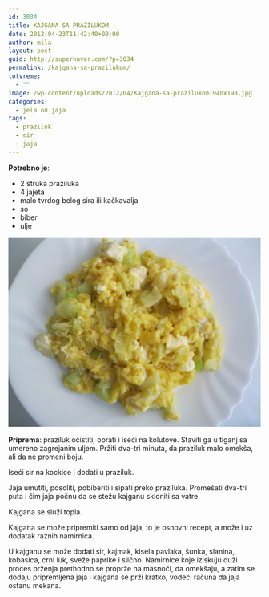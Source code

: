 ```yaml
---
id: 3034
title: KAJGANA SA PRAZILUKOM
date: 2012-04-23T11:42:40+00:00
author: mila
layout: post
guid: http://superkuvar.com/?p=3034
permalink: /kajgana-sa-prazilukom/
totvreme:
  - ""
image: /wp-content/uploads/2012/04/Kajgana-sa-prazilukom-940x198.jpg
categories:
  - jela od jaja
tags:
  - praziluk
  - sir
  - jaja
---
```

**Potrebno je**:

  * 2 struka praziluka
  * 4 jajeta
  * malo tvrdog belog sira ili kačkavalja
  * so
  * biber
  * ulje

![kajgana sa prazilukom](/wp-content/uploads/2012/04/Kajgana-sa-prazilukom-1024x768.jpg)

**Priprema**: praziluk očistiti, oprati i iseći na kolutove. Staviti ga u tiganj sa umereno zagrejanim uljem. Pržiti dva-tri minuta, da praziluk malo omekša, ali da ne promeni boju.

Iseći sir na kockice i dodati u praziluk.

Jaja umutiti, posoliti, pobiberiti i sipati preko praziluka. Promešati dva-tri puta i čim jaja počnu da se stežu kajganu skloniti sa vatre.

Kajgana se služi topla.

Kajgana se može pripremiti samo od jaja, to je osnovni recept, a može i uz dodatak raznih namirnica.

U kajganu se može dodati sir, kajmak, kisela pavlaka, šunka, slanina, kobasica, crni luk, sveže paprike i slično. Namirnice koje iziskuju duži proces prženja prethodno se proprže na masnoći, da omekšaju, a zatim se dodaju pripremljena jaja i kajgana se prži kratko, vodeći računa da jaja ostanu mekana.